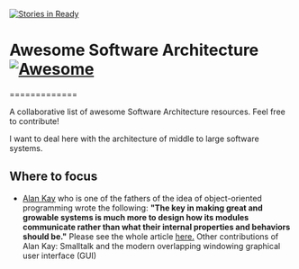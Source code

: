 [![Stories in Ready](https://badge.waffle.io/jseteny/awesome-architecture.png?label=ready&title=Ready)](https://waffle.io/jseteny/awesome-architecture)
# Awesome Software Architecture [![Awesome](https://cdn.rawgit.com/sindresorhus/awesome/d7305f38d29fed78fa85652e3a63e154dd8e8829/media/badge.svg)](https://github.com/sindresorhus/awesome)
=============

A collaborative list of awesome Software Architecture resources. Feel free to contribute! 

I want to deal here with the architecture of middle to large software systems.

## Where to focus
* [Alan Kay](https://en.wikipedia.org/wiki/Alan_Kay) who is one of the fathers of the idea of object-oriented programming wrote the following:
  **"The key in making great and growable systems is much more to design how its
 modules communicate rather than what their internal properties and
 behaviors should be."** Please see the whole article [here.](http://c2.com/cgi/wiki?AlanKayOnMessaging)
  Other contributions of Alan Kay: Smalltalk and the modern overlapping windowing graphical user interface (GUI)
